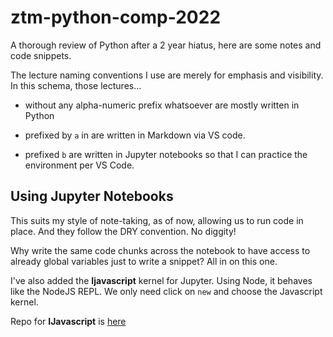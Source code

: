 # ztm-python-comp-2022

A thorough review of Python after a 2 year hiatus, here are some notes and code snippets.

The lecture naming conventions I use are merely for emphasis and visibility. In this schema, those lectures...

- without any alpha-numeric prefix whatsoever are mostly written in Python

- prefixed by `a` in are written in Markdown via VS code.

- prefixed `b` are written in Jupyter notebooks so that I can practice the environment per VS Code.

## Using Jupyter Notebooks

This suits my style of note-taking, as of now, allowing us to run code in place. And they follow the DRY convention. No diggity!

Why write the same code chunks across the notebook to have access to already global variables just to write a snippet? All in on this one.

I've also added the __Ijavascript__ kernel for Jupyter. Using Node, it behaves like the NodeJS REPL. We only need click on `new` and choose the Javascript kernel.

Repo for __IJavascript__ is [here](https://github.com/n-riesco/ijavascript)
